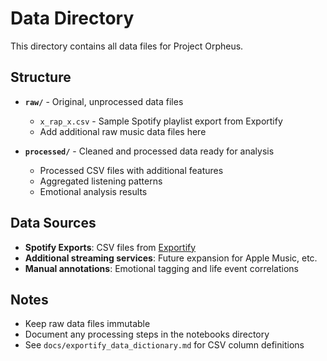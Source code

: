 # Data Directory

This directory contains all data files for Project Orpheus.

## Structure

- **`raw/`** - Original, unprocessed data files
  - `x_rap_x.csv` - Sample Spotify playlist export from Exportify
  - Add additional raw music data files here

- **`processed/`** - Cleaned and processed data ready for analysis
  - Processed CSV files with additional features
  - Aggregated listening patterns
  - Emotional analysis results

## Data Sources

- **Spotify Exports**: CSV files from [Exportify](https://github.com/watsonbox/exportify)
- **Additional streaming services**: Future expansion for Apple Music, etc.
- **Manual annotations**: Emotional tagging and life event correlations

## Notes

- Keep raw data files immutable
- Document any processing steps in the notebooks directory
- See `docs/exportify_data_dictionary.md` for CSV column definitions
